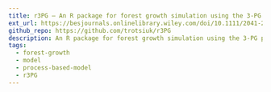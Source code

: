 ```yaml
---
title: r3PG — An R package for forest growth simulation using the 3-PG process-based model
ext_url: https://besjournals.onlinelibrary.wiley.com/doi/10.1111/2041-210X.13474
github_repo: https://github.com/trotsiuk/r3PG
description: An R package for forest growth simulation using the 3-PG process-based model
tags:
  - forest-growth
  - model
  - process-based-model
  - r3PG
---
```

